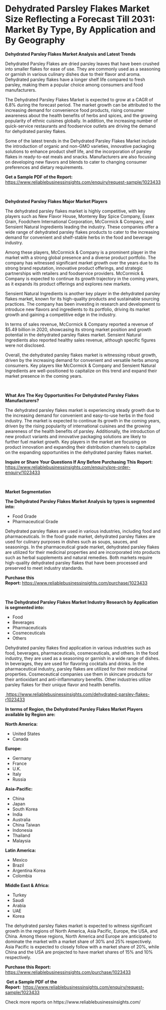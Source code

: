 <p><h1>Dehydrated Parsley Flakes Market Size Reflecting a Forecast Till 2031: Market By Type, By Application and By Geography</h1></p><p><strong>Dehydrated Parsley Flakes Market Analysis and Latest Trends</strong></p>
<p><p>Dehydrated Parsley Flakes are dried parsley leaves that have been crushed into smaller flakes for ease of use. They are commonly used as a seasoning or garnish in various culinary dishes due to their flavor and aroma. Dehydrated parsley flakes have a longer shelf life compared to fresh parsley, making them a popular choice among consumers and food manufacturers.</p><p>The Dehydrated Parsley Flakes Market is expected to grow at a CAGR of 6.8% during the forecast period. The market growth can be attributed to the increasing demand for convenience food products, rising consumer awareness about the health benefits of herbs and spices, and the growing popularity of ethnic cuisines globally. In addition, the increasing number of quick-service restaurants and foodservice outlets are driving the demand for dehydrated parsley flakes.</p><p>Some of the latest trends in the Dehydrated Parsley Flakes Market include the introduction of organic and non-GMO varieties, innovative packaging solutions to enhance product shelf life, and the incorporation of parsley flakes in ready-to-eat meals and snacks. Manufacturers are also focusing on developing new flavors and blends to cater to changing consumer preferences and dietary requirements.</p></p>
<p><strong>Get a Sample PDF of the Report:&nbsp;</strong> <a href="https://www.reliablebusinessinsights.com/enquiry/request-sample/1023433">https://www.reliablebusinessinsights.com/enquiry/request-sample/1023433</a></p>
<p>&nbsp;</p>
<p><strong>Dehydrated Parsley Flakes Major Market Players</strong></p>
<p><p>The dehydrated parsley flakes market is highly competitive, with key players such as New Flavor House, Monterey Bay Spice Company, Essex Grain, Foodchem International Corporation, McCormick & Company, and Sensient Natural Ingredients leading the industry. These companies offer a wide range of dehydrated parsley flakes products to cater to the increasing demand for convenient and shelf-stable herbs in the food and beverage industry.</p><p>Among these players, McCormick & Company is a prominent player in the market with a strong global presence and a diverse product portfolio. The company has witnessed significant market growth over the years due to its strong brand reputation, innovative product offerings, and strategic partnerships with retailers and foodservice providers. McCormick & Company is expected to continue its growth trajectory in the coming years, as it expands its product offerings and explores new markets.</p><p>Sensient Natural Ingredients is another key player in the dehydrated parsley flakes market, known for its high-quality products and sustainable sourcing practices. The company has been investing in research and development to introduce new flavors and ingredients to its portfolio, driving its market growth and gaining a competitive edge in the industry.</p><p>In terms of sales revenue, McCormick & Company reported a revenue of $5.49 billion in 2020, showcasing its strong market position and growth potential in the dehydrated parsley flakes market. Sensient Natural Ingredients also reported healthy sales revenue, although specific figures were not disclosed.</p><p>Overall, the dehydrated parsley flakes market is witnessing robust growth, driven by the increasing demand for convenient and versatile herbs among consumers. Key players like McCormick & Company and Sensient Natural Ingredients are well-positioned to capitalize on this trend and expand their market presence in the coming years.</p></p>
<p>&nbsp;</p>
<p><strong>What Are The Key Opportunities For Dehydrated Parsley Flakes Manufacturers?</strong></p>
<p><p>The dehydrated parsley flakes market is experiencing steady growth due to the increasing demand for convenient and easy-to-use herbs in the food industry. The market is expected to continue its growth in the coming years, driven by the rising popularity of international cuisines and the growing awareness of the health benefits of parsley. Additionally, the introduction of new product variants and innovative packaging solutions are likely to further fuel market growth. Key players in the market are focusing on product innovation and expanding their distribution channels to capitalize on the expanding opportunities in the dehydrated parsley flakes market.</p></p>
<p><strong>Inquire or Share Your Questions If Any Before Purchasing This Report:</strong> <a href="https://www.reliablebusinessinsights.com/enquiry/pre-order-enquiry/1023433">https://www.reliablebusinessinsights.com/enquiry/pre-order-enquiry/1023433</a></p>
<p>&nbsp;</p>
<p><strong>Market Segmentation</strong></p>
<p><strong>The Dehydrated Parsley Flakes Market Analysis by types is segmented into:</strong></p>
<p><ul><li>Food Grade</li><li>Pharmaceutical Grade</li></ul></p>
<p><p>Dehydrated parsley flakes are used in various industries, including food and pharmaceuticals. In the food grade market, dehydrated parsley flakes are used for culinary purposes in dishes such as soups, sauces, and seasonings. In the pharmaceutical grade market, dehydrated parsley flakes are utilized for their medicinal properties and are incorporated into products such as herbal supplements and natural remedies. Both markets require high-quality dehydrated parsley flakes that have been processed and preserved to meet industry standards.</p></p>
<p><strong>Purchase this Report:&nbsp;</strong><a href="https://www.reliablebusinessinsights.com/purchase/1023433">https://www.reliablebusinessinsights.com/purchase/1023433</a></p>
<p>&nbsp;</p>
<p><strong>The Dehydrated Parsley Flakes Market Industry Research by Application is segmented into:</strong></p>
<p><ul><li>Food</li><li>Beverages</li><li>Pharmaceuticals</li><li>Cosmeceuticals</li><li>Others</li></ul></p>
<p><p>Dehydrated parsley flakes find application in various industries such as food, beverages, pharmaceuticals, cosmeceuticals, and others. In the food industry, they are used as a seasoning or garnish in a wide range of dishes. In beverages, they are used for flavoring cocktails and drinks. In the pharmaceutical industry, parsley flakes are utilized for their medicinal properties. Cosmeceutical companies use them in skincare products for their antioxidant and anti-inflammatory benefits. Other industries utilize parsley flakes for their unique flavor and health benefits.</p></p>
<p><a href="https://www.reliablebusinessinsights.com/dehydrated-parsley-flakes-r1023433">&nbsp;https://www.reliablebusinessinsights.com/dehydrated-parsley-flakes-r1023433</a></p>
<p><strong>In terms of Region, the Dehydrated Parsley Flakes Market Players available by Region are:</strong></p>
<p>
    <p> <strong> North America: </strong>
        <ul>
            <li>United States</li>
            <li>Canada</li>
        </ul>
        </p> 
    <p> <strong> Europe: </strong>
        <ul>
            <li>Germany</li>
            <li>France</li>
            <li>U.K.</li>
            <li>Italy</li>
            <li>Russia</li>
        </ul>
        </p> 
    <p> <strong> Asia-Pacific: </strong>
        <ul>
            <li>China</li>
            <li>Japan</li>
            <li>South Korea</li>
            <li>India</li>
            <li>Australia</li>
            <li>China Taiwan</li>
            <li>Indonesia</li>
            <li>Thailand</li>
            <li>Malaysia</li>
        </ul>
        </p> 
    <p> <strong> Latin America: </strong>
        <ul>
            <li>Mexico</li>
            <li>Brazil</li>
            <li>Argentina Korea</li>
            <li>Colombia</li>
        </ul>
        </p> 
    <p> <strong> Middle East & Africa: </strong>
        <ul>
            <li>Turkey</li>
            <li>Saudi</li>
            <li>Arabia</li>
            <li>UAE</li>
            <li>Korea</li>
        </ul>
    </p>
    </p>
<p><p>The dehydrated parsley flakes market is expected to witness significant growth in the regions of North America, Asia Pacific, Europe, the USA, and China. Among these regions, North America and Europe are anticipated to dominate the market with a market share of 30% and 25% respectively. Asia Pacific is expected to closely follow with a market share of 20%, while China and the USA are projected to have market shares of 15% and 10% respectively.</p></p>
<p><strong>Purchase this Report: </strong><a href="https://www.reliablebusinessinsights.com/purchase/1023433">https://www.reliablebusinessinsights.com/purchase/1023433</a></p>
<p>&nbsp;<strong>Get a Sample PDF of the Report:&nbsp;&nbsp;</strong><a href="https://www.reliablebusinessinsights.com/enquiry/request-sample/1023433">https://www.reliablebusinessinsights.com/enquiry/request-sample/1023433</a></p>
<p><strong></strong></p>
<p>Check more reports on https://www.reliablebusinessinsights.com/</p>